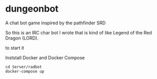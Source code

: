 # dungeonbot
A chat bot game inspired by the pathfinder SRD

So this is an IRC char bot I wrote that is kind of like Legend of the Red Dragon (LORD).

to start it

Inststall Docker and Docker Compose

```
cd Server/radbot
docker-compose up
```

